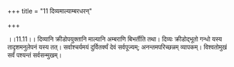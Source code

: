+++
title = "11 दिव्यमाल्याम्बरधरन्"

+++
  
  
।।11.11।। दिव्यानि क्रीडोपयुक्तानि माल्यानि अम्बराणि बिभर्तीति तथा।
दिव्यः क्रीडोद्भूतो गन्धो यस्य तादृशमनुलेपनं यस्य तत्। सर्वाश्चर्यमयं
दुर्वितर्क्यं देवं सर्वपूज्यम्; अनन्तमपरिच्छन्नम् व्यापकम्। विश्वतोमुखं
सर्वं पश्यन्तं सर्वसन्मुखम्।  
  
